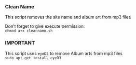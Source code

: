 ### Clean Name

This script removes the site name and album art from mp3 files

Don't forget to give execute permission:  
    ```chmod a+x cleanname.sh```
    
### IMPORTANT
This script uses `eyeD3` to remove Album arts from mp3 files  
    ```sudo apt-get install eyeD3```
